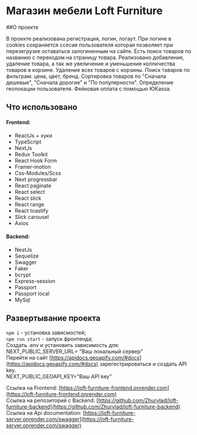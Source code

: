 
# Магазин мебели Loft Furniture

##О проекте

В проекте реализована регистрация, логин, логаут. При логине в cookies сохраняется ссесия пользователя которая позволяет 
при перезегрузке оставаться залогиненным на сайте. 
Есть поиск товаров по названию с переходом на страницу товара.
Реализовано добавление, удаление товара, а так же увеличение и уменьшение колличества товаров в корзине. 
Удаление всех товаров с корзины. Поиск таваров по фильтрам: цена, цвет, бренд. 
Сортировка товаров по "Сначала дешевые", "Сначала дорогие" и "По популярности".
Определение геолокации пользователя. Фейковая оплата с помощью ЮKassa.

## Что использовано

#### Frontend:

- ReactJs + хуки
- TypeScript
- NextJs
- Redux Toolkit
- React Hook Form 
- Framer-motion
- Css-Modules/Scss
- Next progressbar
- React paginate 
- React select
- React slick
- React range
- React toastify
- Slick carousel 
- Axios

#### Backend:

- NestJs
- Sequelize
- Swagger
- Faker
- bcrypt
- Express-session
- Passport
- Passport local
- MySql


## Развертывание проекта

`npm i` - установка зависмостей; <br/>
`npm run start` - запуск фронтенда; <br/>
Создать .env и установить зависимость для: <br/>
NEXT_PUBLIC_SERVER_URL= "Ваш локальный сервер" <br/>
Перейти на сайт [https://apidocs.geoapify.com/#docs](https://apidocs.geoapify.com/#docs) зарегестрироваться и создать API key. <br/>
NEXT_PUBLIC_GEOAPI_KEY="Ваш API key"



Ссылка на Frontend: [https://loft-furniture-frontend.onrender.com](https://loft-furniture-frontend.onrender.com)<br/>
Ссылка на репозиторий с Backend: [https://github.com/Zhurvlad/loft-furniture-backend](https://github.com/Zhurvlad/loft-furniture-backend) <br/>
Ссылка на Api documentation: [https://loft-furniture-server.onrender.com/swagger](https://loft-furniture-server.onrender.com/swagger)

